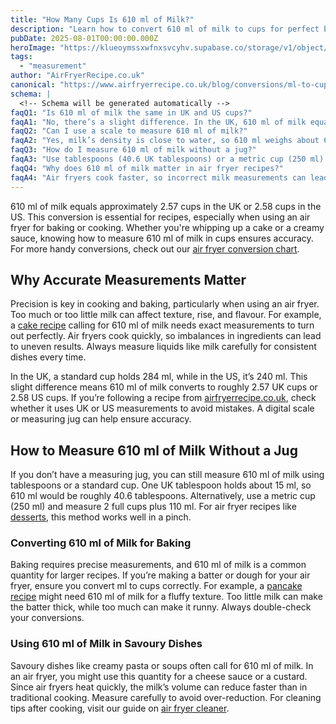 ```yaml
---
title: "How Many Cups Is 610 ml of Milk?"
description: "Learn how to convert 610 ml of milk to cups for perfect baking and cooking every time. Includes UK and US measurements!"
pubDate: 2025-08-01T00:00:00.000Z
heroImage: "https://klueoymssxwfnxsvcyhv.supabase.co/storage/v1/object/public/Shmucket/how-many-cups-is-610-ml-of-milk.webp"
tags:
  - "measurement"
author: "AirFryerRecipe.co.uk"
canonical: "https://www.airfryerrecipe.co.uk/blog/conversions/ml-to-cups/how-many-cups-is-610-ml-of-milk"
schema: |
  <!-- Schema will be generated automatically -->
faqQ1: "Is 610 ml of milk the same in UK and US cups?"
faqA1: "No, there’s a slight difference. In the UK, 610 ml of milk equals about 2.57 cups (284 ml per cup), while in the US, it’s roughly 2.58 cups (240 ml per cup). Always check which measurement system your recipe uses."
faqQ2: "Can I use a scale to measure 610 ml of milk?"
faqA2: "Yes, milk’s density is close to water, so 610 ml weighs about 610 grams. Use a digital scale for accuracy, especially for air fryer recipes where precision matters."
faqQ3: "How do I measure 610 ml of milk without a jug?"
faqA3: "Use tablespoons (40.6 UK tablespoons) or a metric cup (250 ml) plus 110 ml. For air fryer cooking, this makeshift method works well in emergencies."
faqQ4: "Why does 610 ml of milk matter in air fryer recipes?"
faqA4: "Air fryers cook faster, so incorrect milk measurements can lead to dry or soggy results. Whether baking or making sauces, 610 ml must be precise for perfect dishes."
---
```

<p>610 ml of milk equals approximately 2.57 cups in the UK or 2.58 cups in the US. This conversion is essential for recipes, especially when using an air fryer for baking or cooking. Whether you're whipping up a cake or a creamy sauce, knowing how to measure 610 ml of milk in cups ensures accuracy. For more handy conversions, check out our <a href=https://www.airfryerrecipe.co.uk/air-fryer-conversion-chart>air fryer conversion chart</a>.</p>  

<h2>Why Accurate Measurements Matter</h2>  
<p>Precision is key in cooking and baking, particularly when using an air fryer. Too much or too little milk can affect texture, rise, and flavour. For example, a <a href=https://www.airfryerrecipe.co.uk/recipe-category/cakes>cake recipe</a> calling for 610 ml of milk needs exact measurements to turn out perfectly. Air fryers cook quickly, so imbalances in ingredients can lead to uneven results. Always measure liquids like milk carefully for consistent dishes every time.</p>  

<p>In the UK, a standard cup holds 284 ml, while in the US, it’s 240 ml. This slight difference means 610 ml of milk converts to roughly 2.57 UK cups or 2.58 US cups. If you’re following a recipe from <a href=https://www.airfryerrecipe.co.uk>airfryerrecipe.co.uk</a>, check whether it uses UK or US measurements to avoid mistakes. A digital scale or measuring jug can help ensure accuracy.</p>  

<h2>How to Measure 610 ml of Milk Without a Jug</h2>  
<p>If you don’t have a measuring jug, you can still measure 610 ml of milk using tablespoons or a standard cup. One UK tablespoon holds about 15 ml, so 610 ml would be roughly 40.6 tablespoons. Alternatively, use a metric cup (250 ml) and measure 2 full cups plus 110 ml. For air fryer recipes like <a href=https://www.airfryerrecipe.co.uk/recipe-category/dessert>desserts</a>, this method works well in a pinch.</p>  

<h3>Converting 610 ml of Milk for Baking</h3>  
<p>Baking requires precise measurements, and 610 ml of milk is a common quantity for larger recipes. If you’re making a batter or dough for your air fryer, ensure you convert ml to cups correctly. For example, a <a href=https://www.airfryerrecipe.co.uk/recipes>pancake recipe</a> might need 610 ml of milk for a fluffy texture. Too little milk can make the batter thick, while too much can make it runny. Always double-check your conversions.</p>  

<h3>Using 610 ml of Milk in Savoury Dishes</h3>  
<p>Savoury dishes like creamy pasta or soups often call for 610 ml of milk. In an air fryer, you might use this quantity for a cheese sauce or a custard. Since air fryers heat quickly, the milk’s volume can reduce faster than in traditional cooking. Measure carefully to avoid over-reduction. For cleaning tips after cooking, visit our guide on <a href=https://www.airfryerrecipe.co.uk/air-fryer-cleaner>air fryer cleaner</a>.</p>
